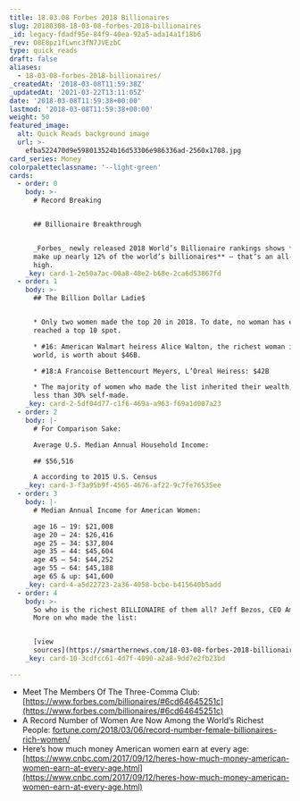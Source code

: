 ```yaml
---
title: 18.03.08 Forbes 2018 Billionaires
slug: 20180308-18-03-08-forbes-2018-billionaires
_id: legacy-fdadf95e-84f9-40ea-92a5-ada14a1f18b6
_rev: O8E8pz1fLwnc3fN7JVEzbC
type: quick_reads
draft: false
aliases:
  - 18-03-08-forbes-2018-billionaires/
_createdAt: '2018-03-08T11:59:38Z'
_updatedAt: '2021-03-22T13:11:05Z'
date: '2018-03-08T11:59:38+00:00'
lastmod: '2018-03-08T11:59:38+00:00'
weight: 50
featured_image:
  alt: Quick Reads background image
  url: >-
    efba522470d9e598013524b16d53306e986336ad-2560x1708.jpg
card_series: Money
colorpaletteclassname: '--light-green'
cards:
  - order: 0
    body: >-
      # Record Breaking


      ## Billionaire Breakthrough


      _Forbes_ newly released 2018 World’s Billionaire rankings shows **women
      make up nearly 12% of the world’s billionaires** – that’s an all-time
      high.
    _key: card-1-2e50a7ac-00a8-48e2-b68e-2ca6d53867fd
  - order: 1
    body: >-
      ## The Billion Dollar Ladie$


      * Only two women made the top 20 in 2018. To date, no woman has ever
      reached a top 10 spot.

      * #16: American Walmart heiress Alice Walton, the richest woman in the
      world, is worth about $46B.

      * #18:A Francoise Bettencourt Meyers, L’Oreal Heiress: $42B

      * The majority of women who made the list inherited their wealth, with
      less than 30% self-made.
    _key: card-2-5df04d77-c1f6-469a-a963-f69a1d007a23
  - order: 2
    body: |-
      # For Comparison Sake:

      Average U.S. Median Annual Household Income:

      ## $56,516

      A according to 2015 U.S. Census
    _key: card-3-f3a95b9f-4565-4676-af22-9c7fe76535ee
  - order: 3
    body: |-
      # Median Annual Income for American Women:

      age 16 – 19: $21,008  
      age 20 – 24: $26,416  
      age 25 – 34: $37,804  
      age 35 – 44: $45,604  
      age 45 – 54: $44,252  
      age 55 – 64: $45,188  
      age 65 & up: $41,600
    _key: card-4-a5d22723-2a36-4058-bcbe-b415640b5add
  - order: 4
    body: >-
      So who is the richest BILLIONAIRE of them all? Jeff Bezos, CEO Amazon.
      More on who made the list:


      [view
      sources](https://smarthernews.com/18-03-08-forbes-2018-billionaires/)
    _key: card-10-3cdfcc61-4d7f-4090-a2a8-9dd7e2fb23bd

---
```

* Meet The Members Of The Three-Comma Club: [https://www.forbes.com/billionaires/#6cd64645251c](https://www.forbes.com/billionaires/#6cd64645251c)
* A Record Number of Women Are Now Among the World’s Richest People: [fortune.com/2018/03/06/record-number-female-billionaires-rich-women/](http://fortune.com/2018/03/06/record-number-female-billionaires-rich-women/)
* Here’s how much money American women earn at every age: [https://www.cnbc.com/2017/09/12/heres-how-much-money-american-women-earn-at-every-age.html](https://www.cnbc.com/2017/09/12/heres-how-much-money-american-women-earn-at-every-age.html)